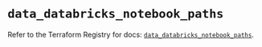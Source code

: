 # `data_databricks_notebook_paths`

Refer to the Terraform Registry for docs: [`data_databricks_notebook_paths`](https://registry.terraform.io/providers/databricks/databricks/1.44.0/docs/data-sources/notebook_paths).
